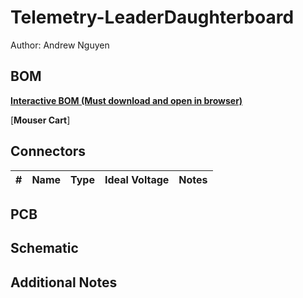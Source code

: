 # Telemetry-LeaderDaughterboard
Author: Andrew Nguyen



## BOM
[**Interactive BOM (Must download and open in browser)**](bom/ibom.html)

[**Mouser Cart**]

## Connectors
| # | Name | Type | Ideal Voltage | Notes |
| - | - | - | - | - |

## PCB

## Schematic

## Additional Notes
